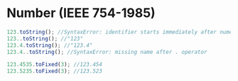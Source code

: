 Number (IEEE 754-1985)
======================

```JavaScript
123.toString(); //SyntaxError: identifier starts immediately after numeric literal
123..toString(); //"123"
123.4.toString(); //"123.4"
123.4..toString(); //SyntaxError: missing name after . operator
```

```JavaScript
123.4535.toFixed(3); //123.454
123.5235.toFixed(3); //123.523
```
